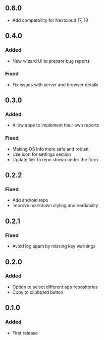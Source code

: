 ## 0.6.0

- Add compatbility for Nextcloud 17, 18

## 0.4.0
### Added
- New wizard UI to prepare bug reports

### Fixed
- Fix issues with server and browser details

## 0.3.0
### Added
- Allow apps to implement their own reports

### Fixed
- Making OS info more safe and robust
- Use icon for settings section
- Update link to repo shown under the form

## 0.2.2
### Fixed
- Add android repo
- Improve markdown styling and readability

## 0.2.1
### Fixed
- Avoid log spam by missing key warnings


## 0.2.0
### Added
- Option to select different app repositories
- Copy to clipboard button

## 0.1.0
### Added
- First release
